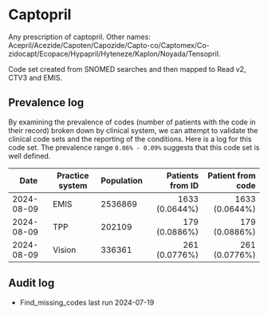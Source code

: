 # Captopril

Any prescription of captopril. Other names: Acepril/Acezide/Capoten/Capozide/Capto-co/Captomex/Co-zidocapt/Ecopace/Hypapril/Hyteneze/Kaplon/Noyada/Tensopril.

Code set created from SNOMED searches and then mapped to Read v2, CTV3 and EMIS.

## Prevalence log

By examining the prevalence of codes (number of patients with the code in their record) broken down by clinical system, we can attempt to validate the clinical code sets and the reporting of the conditions. Here is a log for this code set. The prevalence range `0.06% - 0.09%` suggests that this code set is well defined.

| Date       | Practice system | Population | Patients from ID | Patient from code |
| ---------- | --------------- | ---------- | ---------------: | ----------------: |
| 2024-08-09 | EMIS            | 2536869    |   1633 (0.0644%) |    1633 (0.0644%) |
| 2024-08-09 | TPP             | 202109     |    179 (0.0886%) |     179 (0.0886%) |
| 2024-08-09 | Vision          | 336361     |    261 (0.0776%) |     261 (0.0776%) |

## Audit log

- Find_missing_codes last run 2024-07-19
